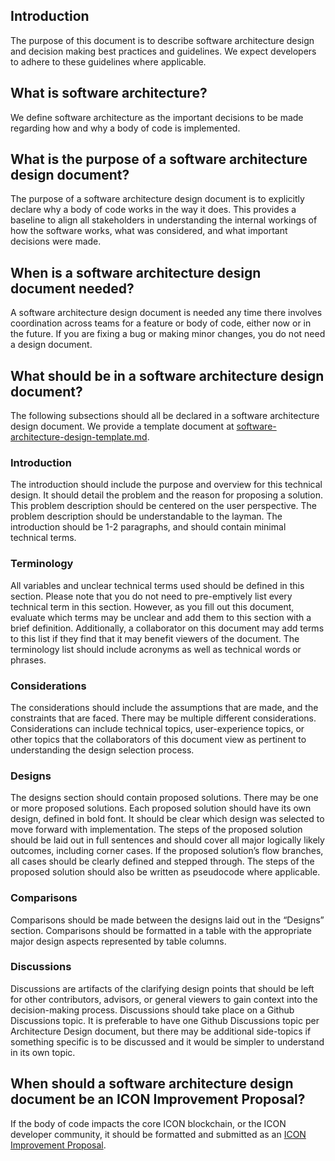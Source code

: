 ## Introduction

The purpose of this document is to describe software architecture design and decision making best practices and guidelines.
We expect developers to adhere to these guidelines where applicable.

## What is software architecture?

We define software architecture as the important decisions to be made regarding how and why a body of code is implemented.

## What is the purpose of a software architecture design document?

The purpose of a software architecture design document is to explicitly declare why a body of code works in the way it does.
This provides a baseline to align all stakeholders in understanding the internal workings of how the software works, what was considered,
and what important decisions were made.

## When is a software architecture design document needed?

A software architecture design document is needed any time there involves coordination across teams for a feature or body of code, either now or in the future.
If you are fixing a bug or making minor changes, you do not need a design document.

## What should be in a software architecture design document?

The following subsections should all be declared in a software architecture design document. We provide a template document at [software-architecture-design-template.md](https://github.com/icon-project/community/blob/6-architecture-design-guidelines/guidelines/technical-development/software-design-architecture-template.md).

### Introduction

The introduction should include the purpose and overview for this technical design. It should detail the problem and the reason for proposing a solution.
This problem description should be centered on the user perspective. The problem description should be understandable to the layman.
The introduction should be 1-2 paragraphs, and should contain minimal technical terms.

### Terminology

All variables and unclear technical terms used should be defined in this section. Please note that you do not need to pre-emptively list every
technical term in this section. However, as you fill out this document, evaluate which terms may be unclear and add them to this section with a
brief definition. Additionally, a collaborator on this document may add terms to this list if they find that it may benefit viewers of the document.
The terminology list should include acronyms as well as technical words or phrases.

### Considerations

The considerations should include the assumptions that are made, and the constraints that are faced. There may be multiple different considerations.
Considerations can include technical topics, user-experience topics, or other topics that the collaborators of this document view as pertinent to
understanding the design selection process.

### Designs

The designs section should contain proposed solutions. There may be one or more proposed solutions. Each proposed solution should have its own design,
defined in bold font. It should be clear which design was selected to move forward with implementation. The steps of the proposed solution should be
laid out in full sentences and should cover all major logically likely outcomes, including corner cases. If the proposed solution’s flow branches,
all cases should be clearly defined and stepped through. The steps of the proposed solution should also be written as pseudocode where applicable.

### Comparisons

Comparisons should be made between the designs laid out in the “Designs” section. Comparisons should be formatted in a table with the
appropriate major design aspects represented by table columns.

### Discussions

Discussions are artifacts of the clarifying design points that should be left for other contributors, advisors, or general viewers to
gain context into the decision-making process. Discussions should take place on a Github Discussions topic. It is preferable to have one
Github Discussions topic per Architecture Design document, but there may be additional side-topics if something specific is to be
discussed and it would be simpler to understand in its own topic.

## When should a software architecture design document be an ICON Improvement Proposal?

If the body of code impacts the core ICON blockchain, or the ICON developer community, it should be formatted and submitted as an
[ICON Improvement Proposal](https://github.com/icon-project/IIPs).
